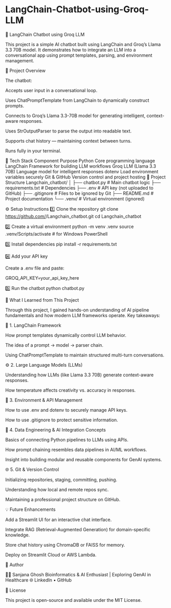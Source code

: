 # LangChain-Chatbot-using-Groq-LLM
🧬 LangChain Chatbot using Groq LLM

This project is a simple AI chatbot built using LangChain and Groq’s Llama 3.3 70B model.
It demonstrates how to integrate an LLM into a conversational app using prompt templates, parsing, and environment management.

🚀 Project Overview

The chatbot:

Accepts user input in a conversational loop.

Uses ChatPromptTemplate from LangChain to dynamically construct prompts.

Connects to Groq’s Llama 3.3-70B model for generating intelligent, context-aware responses.

Uses StrOutputParser to parse the output into readable text.

Supports chat history — maintaining context between turns.

Runs fully in your terminal.

🧰 Tech Stack
Component	Purpose
Python	Core programming language
LangChain	Framework for building LLM workflows
Groq LLM (Llama 3.3 70B)	Language model for intelligent responses
dotenv	Load environment variables securely
Git & GitHub	Version control and project hosting
🧩 Project Structure
Langchain_chatbot/
│
├── chatbot.py              # Main chatbot logic
├── requirements.txt        # Dependencies
├── .env                    # API key (not uploaded to GitHub)
├── .gitignore              # Files to be ignored by Git
├── README.md               # Project documentation
└── .venv/                  # Virtual environment (ignored)

⚙️ Setup Instructions
1️⃣ Clone the repository
git clone https://github.com/<yourusername>/Langchain_chatbot.git
cd Langchain_chatbot

2️⃣ Create a virtual environment
python -m venv .venv
source .venv/Scripts/activate   # for Windows PowerShell

3️⃣ Install dependencies
pip install -r requirements.txt

4️⃣ Add your API key

Create a .env file and paste:

GROQ_API_KEY=your_api_key_here

5️⃣ Run the chatbot
python chatbot.py

🧠 What I Learned from This Project

Through this project, I gained hands-on understanding of AI pipeline fundamentals and how modern LLM frameworks operate.
Key takeaways:

🧩 1. LangChain Framework

How prompt templates dynamically control LLM behavior.

The idea of a prompt → model → parser chain.

Using ChatPromptTemplate to maintain structured multi-turn conversations.

⚙️ 2. Large Language Models (LLMs)

Understanding how LLMs (like Llama 3.3 70B) generate context-aware responses.

How temperature affects creativity vs. accuracy in responses.

🔐 3. Environment & API Management

How to use .env and dotenv to securely manage API keys.

How to use .gitignore to protect sensitive information.

🧠 4. Data Engineering & AI Integration Concepts

Basics of connecting Python pipelines to LLMs using APIs.

How prompt chaining resembles data pipelines in AI/ML workflows.

Insight into building modular and reusable components for GenAI systems.

🌐 5. Git & Version Control

Initializing repositories, staging, committing, pushing.

Understanding how local and remote repos sync.

Maintaining a professional project structure on GitHub.

💡 Future Enhancements

Add a Streamlit UI for an interactive chat interface.

Integrate RAG (Retrieval-Augmented Generation) for domain-specific knowledge.

Store chat history using ChromaDB or FAISS for memory.

Deploy on Streamlit Cloud or AWS Lambda.

🧬 Author

👩‍💻 Sanjana Ghosh
Bioinformatics & AI Enthusiast | Exploring GenAI in Healthcare
🌐 LinkedIn
 • GitHub

📜 License

This project is open-source and available under the MIT License.